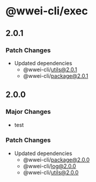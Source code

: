 # @wwei-cli/exec

## 2.0.1

### Patch Changes

- Updated dependencies
  - @wwei-cli/utils@2.0.1
  - @wwei-cli/package@2.0.1

## 2.0.0

### Major Changes

- test

### Patch Changes

- Updated dependencies
  - @wwei-cli/package@2.0.0
  - @wwei-cli/log@2.0.0
  - @wwei-cli/utils@2.0.0
